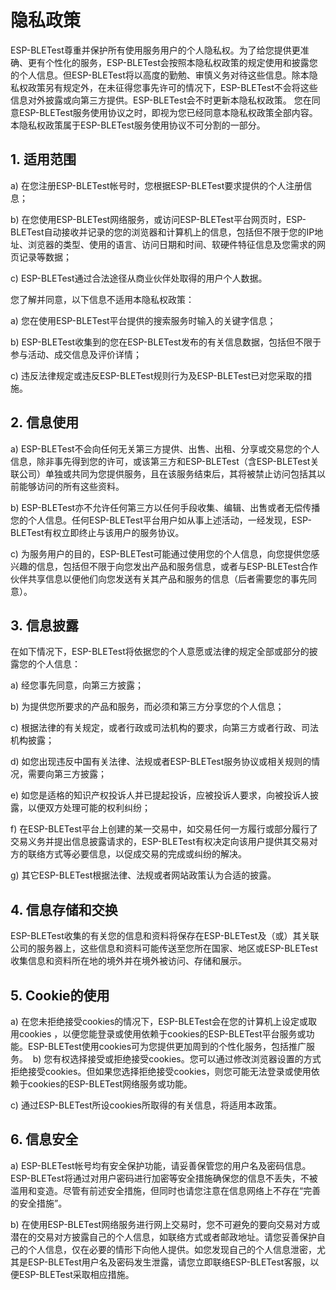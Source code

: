 # 隐私政策 

ESP-BLETest尊重并保护所有使用服务用户的个人隐私权。为了给您提供更准确、更有个性化的服务，ESP-BLETest会按照本隐私权政策的规定使用和披露您的个人信息。但ESP-BLETest将以高度的勤勉、审慎义务对待这些信息。除本隐私权政策另有规定外，在未征得您事先许可的情况下，ESP-BLETest不会将这些信息对外披露或向第三方提供。ESP-BLETest会不时更新本隐私权政策。 您在同意ESP-BLETest服务使用协议之时，即视为您已经同意本隐私权政策全部内容。本隐私权政策属于ESP-BLETest服务使用协议不可分割的一部分。 

## 1. 适用范围 

a) 在您注册ESP-BLETest帐号时，您根据ESP-BLETest要求提供的个人注册信息； 

b) 在您使用ESP-BLETest网络服务，或访问ESP-BLETest平台网页时，ESP-BLETest自动接收并记录的您的浏览器和计算机上的信息，包括但不限于您的IP地址、浏览器的类型、使用的语言、访问日期和时间、软硬件特征信息及您需求的网页记录等数据； 

c) ESP-BLETest通过合法途径从商业伙伴处取得的用户个人数据。 

您了解并同意，以下信息不适用本隐私权政策： 

a) 您在使用ESP-BLETest平台提供的搜索服务时输入的关键字信息； 

b) ESP-BLETest收集到的您在ESP-BLETest发布的有关信息数据，包括但不限于参与活动、成交信息及评价详情； 

c) 违反法律规定或违反ESP-BLETest规则行为及ESP-BLETest已对您采取的措施。 

## 2. 信息使用 

a) ESP-BLETest不会向任何无关第三方提供、出售、出租、分享或交易您的个人信息，除非事先得到您的许可，或该第三方和ESP-BLETest（含ESP-BLETest关联公司）单独或共同为您提供服务，且在该服务结束后，其将被禁止访问包括其以前能够访问的所有这些资料。 

b) ESP-BLETest亦不允许任何第三方以任何手段收集、编辑、出售或者无偿传播您的个人信息。任何ESP-BLETest平台用户如从事上述活动，一经发现，ESP-BLETest有权立即终止与该用户的服务协议。 

c) 为服务用户的目的，ESP-BLETest可能通过使用您的个人信息，向您提供您感兴趣的信息，包括但不限于向您发出产品和服务信息，或者与ESP-BLETest合作伙伴共享信息以便他们向您发送有关其产品和服务的信息（后者需要您的事先同意）。 

## 3. 信息披露 

在如下情况下，ESP-BLETest将依据您的个人意愿或法律的规定全部或部分的披露您的个人信息： 

a) 经您事先同意，向第三方披露； 

b) 为提供您所要求的产品和服务，而必须和第三方分享您的个人信息； 

c) 根据法律的有关规定，或者行政或司法机构的要求，向第三方或者行政、司法机构披露；

d) 如您出现违反中国有关法律、法规或者ESP-BLETest服务协议或相关规则的情况，需要向第三方披露；  

e) 如您是适格的知识产权投诉人并已提起投诉，应被投诉人要求，向被投诉人披露，以便双方处理可能的权利纠纷；

f) 在ESP-BLETest平台上创建的某一交易中，如交易任何一方履行或部分履行了交易义务并提出信息披露请求的，ESP-BLETest有权决定向该用户提供其交易对方的联络方式等必要信息，以促成交易的完成或纠纷的解决。  

g) 其它ESP-BLETest根据法律、法规或者网站政策认为合适的披露。  

## 4. 信息存储和交换  

ESP-BLETest收集的有关您的信息和资料将保存在ESP-BLETest及（或）其关联公司的服务器上，这些信息和资料可能传送至您所在国家、地区或ESP-BLETest收集信息和资料所在地的境外并在境外被访问、存储和展示。 

## 5. Cookie的使用 

a) 在您未拒绝接受cookies的情况下，ESP-BLETest会在您的计算机上设定或取用cookies
，以便您能登录或使用依赖于cookies的ESP-BLETest平台服务或功能。ESP-BLETest使用cookies可为您提供更加周到的个性化服务，包括推广服务。  b) 您有权选择接受或拒绝接受cookies。您可以通过修改浏览器设置的方式拒绝接受cookies。但如果您选择拒绝接受cookies，则您可能无法登录或使用依赖于cookies的ESP-BLETest网络服务或功能。 

c) 通过ESP-BLETest所设cookies所取得的有关信息，将适用本政策。  

## 6. 信息安全  

a) ESP-BLETest帐号均有安全保护功能，请妥善保管您的用户名及密码信息。ESP-BLETest将通过对用户密码进行加密等安全措施确保您的信息不丢失，不被滥用和变造。尽管有前述安全措施，但同时也请您注意在信息网络上不存在“完善的安全措施”。  

b) 在使用ESP-BLETest网络服务进行网上交易时，您不可避免的要向交易对方或潜在的交易对方披露自己的个人信息，如联络方式或者邮政地址。请您妥善保护自己的个人信息，仅在必要的情形下向他人提供。如您发现自己的个人信息泄密，尤其是ESP-BLETest用户名及密码发生泄露，请您立即联络ESP-BLETest客服，以便ESP-BLETest采取相应措施。
